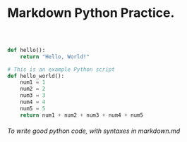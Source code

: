 # Markdown Python Practice.


```python title="hello_world.py" 



def hello():
    return "Hello, World!"
```


```python linenums="1" title="example.py"
# This is an example Python script
def hello_world():
    num1 = 1
    num2 = 2
    num3 = 3
    num4 = 4
    num5 = 5
    return num1 + num2 + num3 + num4 + num5
```


###### To write good python code, with syntaxes in markdown\.md
